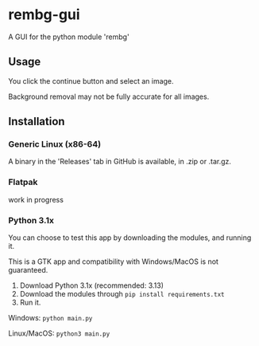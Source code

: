 # rembg-gui
A GUI for the python module 'rembg'

## Usage
You click the continue button and select an image.

Background removal may not be fully accurate for all images.
## Installation
### Generic Linux (x86-64)
A binary in the 'Releases' tab in GitHub is available, in .zip or .tar.gz. 
### Flatpak
work in progress
### Python 3.1x
You can choose to test this app by downloading the modules, and running it.

This is a GTK app and compatibility with Windows/MacOS is not guaranteed.
1. Download Python 3.1x (recommended: 3.13)
2. Download the modules through `pip install requirements.txt`
3. Run it. 

Windows: `python main.py`

Linux/MacOS: `python3 main.py`

